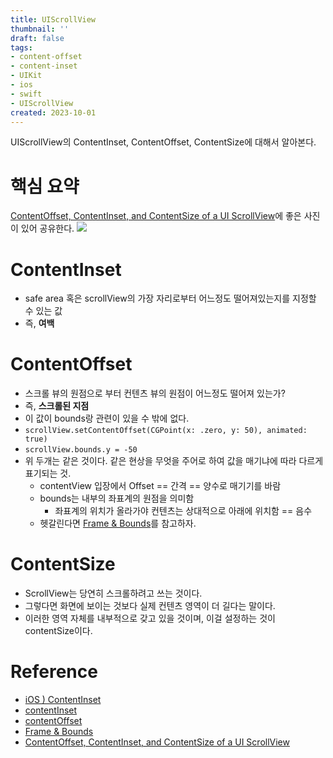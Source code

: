 ```yaml
---
title: UIScrollView
thumbnail: ''
draft: false
tags:
- content-offset
- content-inset
- UIKit
- ios
- swift
- UIScrollView
created: 2023-10-01
---
```


UIScrollView의 ContentInset, ContentOffset, ContentSize에 대해서 알아본다.

# 핵심 요약

[ContentOffset, ContentInset, and ContentSize of a UI ScrollView](https://betterprogramming.pub/contentoffset-contentinset-and-contentsize-of-a-uiscrollview-5ae8beb0f1db)에 좋은 사진이 있어 공유한다.
![](UIKIt_30_UIScrollViewContentOffsetInsetSize_0.webp)

# ContentInset

* safe area 혹은 scrollView의 가장 자리로부터 어느정도 떨어져있는지를 지정할 수 있는 값
* 즉, **여백**

# ContentOffset

* 스크롤 뷰의 원점으로 부터 컨텐츠 뷰의 원점이 어느정도 떨어져 있는가?
* 즉, **스크롤된 지점**
* 이 값이 bounds랑 관련이 있을 수 밖에 없다.
* `scrollView.setContentOffset(CGPoint(x: .zero, y: 50), animated: true)`
* `scrollView.bounds.y = -50`
* 위 두개는 같은 것이다. 같은 현상을 무엇을 주어로 하여 값을 매기냐에 따라 다르게 표기되는 것.
  * contentView 입장에서 Offset == 간격 == 양수로 매기기를 바람
  * bounds는 내부의 좌표계의 원점을 의미함
    * 좌표계의 위치가 올라가야 컨텐츠는 상대적으로 아래에 위치함 == 음수
  * 헷갈린다면 [Frame & Bounds](https://velog.io/@wansook0316/Frame-Bounds)를 참고하자.

# ContentSize

* ScrollView는 당연히 스크롤하려고 쓰는 것이다.
* 그렇다면 화면에 보이는 것보다 실제 컨텐츠 영역이 더 길다는 말이다.
* 이러한 영역 자체를 내부적으로 갖고 있을 것이며, 이걸 설정하는 것이 contentSize이다.

# Reference

* [iOS ) ContentInset](https://zeddios.tistory.com/803)
* [contentInset](https://developer.apple.com/documentation/uikit/uiscrollview/1619406-contentinset)
* [contentOffset](https://developer.apple.com/documentation/uikit/uiscrollview/1619404-contentoffset)
* [Frame & Bounds](https://velog.io/@wansook0316/Frame-Bounds)
* [ContentOffset, ContentInset, and ContentSize of a UI ScrollView](https://betterprogramming.pub/contentoffset-contentinset-and-contentsize-of-a-uiscrollview-5ae8beb0f1db)
